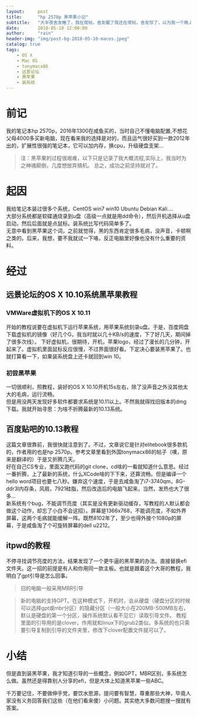 ```yaml
---
layout:     post
title:      "hp 2570p 黑苹果小记"
subtitle:   "大半夜舍友睡了，我在爬帖，舍友醒了我还在爬帖，舍友惊了，以为我一个晚上都在装系统...."
date:       2018-05-10 12:00:00
author:     "rain"
header-img: "img/post-bg-2018-05-10-macos.jpeg"
catalog: true
tags:
    - OS X
    - Mac OS
    - tonymacx86
    - 远景论坛
    - 黑苹果
    - 装系统
---
```

# 前记
我的笔记本hp 2570p，2016年1300在咸鱼买的，当时自己不懂电脑配置,不想花父母4000多买新电脑，现在看来我的选择是对的，而且运气很好买到一款2012年出的，扩展性很强的笔记本，它可以加内存，换cpu，升级硬盘支架...
> 注：黑苹果的过程很艰难，以下只是记录了我大概流程,实际上，我当时为之神魂颠倒，几度想放弃搞机。
> 总之，成功之前坚持就对了。

# 起因
我给笔记本装过很多个系统，CentOS win7 win10 Ubuntu Debian Kali....
<br/>
大部分系统都是软碟通烧录到u盘（高级一点就是用dd命令），然后开机选择从u盘启动，然后后面就是点鼠标。装系统比写代码简单多了。
<br/>
无意中看到黑苹果这个词，之前就觉得，黑的东西肯定很多毛病，没声音，卡顿啊之类的。后来，我想，要不我就试一下咯，反正电脑里好像也没有什么重要的资料。
# 经过
## 远景论坛的OS X 10.10系统黑苹果教程
### VMWare虚拟机下的OS X 10.11
开始的教程说要在虚拟机下运行苹果系统，用苹果系统刻录u盘。于是，百度网盘下载虚拟机的镜像（好几个G，我当时就以几十KB/s的速度，下了好几天，期间掉了很多次线）。
下好虚拟机，很期待，开机，苹果logo，经过了漫长的几分钟，开起来了。虚拟机里面鼠标反应很慢，不过界面很好看。下定决心要装黑苹果了。也就打算看一下，如果装系统盘上还卡就回到win 10。
### 初尝黑苹果
一切很顺利，照教程，装好的OS X 10.10开机15s左右，除了没声音之外没其他太大的毛病，运行流畅。
<br/>
但是用没两天发现好多软件都要求系统是10.11以上。不然我就得找旧版本的dmg下载。我就开始寻思：为啥不折腾最新的10.13系统。
## 百度贴吧的10.13教程
这篇文章很靠前，我很快就注意到了。不过，文章说它是针对elitebook很多款机的，作者用的也是hp 2570p。参考文章里看到外国tonymacx86的帖子（噢，原来是翻译的）于是又折腾几天。
<br/>
好在自己CS专业，里面又跑代码的git clone，cd啥的一看就知道什么意思。经过一番折腾，上了最新的系统，什么XCode啥的下下来，还算流畅。但是编译一个hello word项目也要七八秒。嫌弃这个速度，于是去咸鱼淘了i7-3740qm，8G-ddr3l内存条，风扇，7921硅脂，然后改造后的电脑飞起来，当然，发热也大了很多...
<br/>
新系统有个bug，不能调节亮度（其实是没有更新驱动缓存，写教程的人默认都会做这个动作，却忘了小白不会这招）。屏幕是1366x768，不能调亮度，不如外界屏幕，这两个毛病就能缓解一阵。既然8102年了，至少也得外接个1080p的屏幕，于是咸鱼淘了个可旋转屏幕的dell u2212。
## itpwd的教程
不停寻找调节亮度的方法，结果发现了一个更牛逼的黑苹果的办法。直接替换efi文件夹。这一招的前提是有人和你用同一款主板。也就是跟着这个大哥的教程，我明白了gpt引导是怎么回事。
> 旧的电脑一般采用MBR引导

> 新的电脑的支持GPT。在这种模式下，开机时，会从硬盘（硬盘分区的时候可以选择gpt或mbr分区）的隐藏分区（一般大小在200MB-500MB左右，默认是硬盘的第一个分区，操作系统默认看不见它）读取引导文件。
教程里面的引导用的是clover，作用就和linux下的grub2类似。多系统的也只需要引导复制到引导的文件夹里，修改下clover配置文件就可以了。
    

# 小结
但是直到装黑苹果，我才知道引导的一些概念，例如GPT，MBR区别，多系统怎么做。虽然还是得靠别人分享的efi，但是大体上知道黑苹果一些ABC。

千万要记住，不要做伸手党，要饮水思源，提问要有智慧，尊重那些大神，毕竟人家没有义务回答我们这些（在他们看来傻）小问题。其实绝大多数问题搜一搜就有答案。
